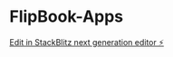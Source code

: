 # FlipBook-Apps

[Edit in StackBlitz next generation editor ⚡️](https://stackblitz.com/~/github.com/linggapadjadjaran/FlipBook-Aps)
